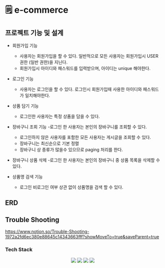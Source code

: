 #
# 🗒  e-commerce


## 프로젝트 기능 및 설계
- 회원가입 기능
  - 사용자는 회원가입을 할 수 있다. 일반적으로 모든 사용자는 회원가입시 USER 권한 (일반 권한)을 지닌다. 
  - 회원가입시 아이디와 패스워드를 입력받으며, 아이디는 unique 해야한다. 

- 로그인 기능
  - 사용자는 로그인을 할 수 있다. 로그인시 회원가입때 사용한 아이디와 패스워드가 일치해야한다. 

- 상품 담기 기능 
  - 로그인한 사용자는 특정 상품을 담을 수 있다.  

- 장바구니 조회 기능
  -로그인 한 사용자는 본인의 장바구니를 조회할 수 있다.
  - 로그인하지 않은 사용자를 포함한 모든 사용자는 게시글을 조회할 수 있다. 
  - 장바구니는 최신순으로 기본 정렬
  - 장바구니 상 종류가 많을수 있으므로 paging 처리를 한다. 

- 장바구니 상품 삭제
  -로그인 한 사용자는 본인의 장바구니 중 상품 목록을 삭제할 수 있다. 

- 상품명 검색 기능
  - 로그인 비로그인 여부 상관 없이 상품명을 검색 할 수 있다.

## ERD 

## Trouble Shooting
https://www.notion.so/Trouble-Shooting-1972a2fd6ec380e88645c14343663fff?showMoveTo=true&saveParent=true

### Tech Stack
<div align=center> 
  <img src="https://img.shields.io/badge/java-007396?style=for-the-badge&logo=java&logoColor=white"> 
  <img src="https://img.shields.io/badge/spring-6DB33F?style=for-the-badge&logo=spring&logoColor=white"> 
  <img src="https://img.shields.io/badge/mysql-4479A1?style=for-the-badge&logo=mysql&logoColor=white"> 
  <img src="https://img.shields.io/badge/git-F05032?style=for-the-badge&logo=git&logoColor=white">
</div>
